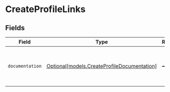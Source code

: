 # CreateProfileLinks


## Fields

| Field                                                                                  | Type                                                                                   | Required                                                                               | Description                                                                            |
| -------------------------------------------------------------------------------------- | -------------------------------------------------------------------------------------- | -------------------------------------------------------------------------------------- | -------------------------------------------------------------------------------------- |
| `documentation`                                                                        | [Optional[models.CreateProfileDocumentation]](../models/createprofiledocumentation.md) | :heavy_minus_sign:                                                                     | The URL to the generic Mollie API error handling guide.                                |